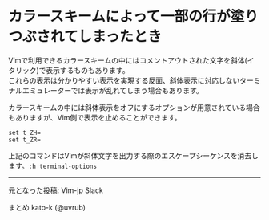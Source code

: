 # カラースキームによって一部の行が塗りつぶされてしまったとき

Vimで利用できるカラースキームの中にはコメントアウトされた文字を斜体(イタリック)で表示するものもあります。  
これらの表示は分かりやすい表示を実現する反面、斜体表示に対応しないターミナルエミュレーターでは表示が乱れてしまう場合もあります。  

カラースキームの中には斜体表示をオフにするオプションが用意されている場合もありますが、Vim側で表示を止めることができます。  

```vim
set t_ZH=
set t_ZR=
```

上記のコマンドはVimが斜体文字を出力する際のエスケープシーケンスを消去します。`:h terminal-options`

-------------------------------------------------------------------------------
元となった投稿: Vim-jp Slack

まとめ kato-k (@uvrub)

